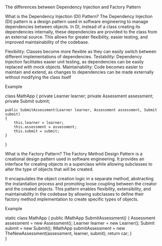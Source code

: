 The differences between Dependency Injection and Factory Pattern

What is the Dependency Injection (DI) Pattern?
The Dependency Injection (DI) pattern is a design pattern used in software engineering to manage dependencies between objects. In DI, instead of a class creating its dependencies internally, these dependencies are provided to the class from an external source. This allows for greater flexibility, easier testing, and improved maintainability of the codebase.

Flexibility: Classes become more flexible as they can easily switch between different implementations of dependencies.
Testability: Dependency Injection facilitates easier unit testing, as dependencies can be easily replaced with mock objects.
Maintainability: Code becomes easier to maintain and extend, as changes to dependencies can be made externally without modifying the class itself

Example

class MathApp
{
    private Learner learner;
    private Assessment assessment;
    private Submit submit;

    public SubmitAssessment(Learner learner, Assessment assessment, Submit submit)
    {
        this.learner = learner;
        this.assessment = assessment;
        this.submit = submit;
    }
}



What is the Factory Pattern?
The Factory Method Design Pattern is a creational design pattern used in software engineering. It provides an interface for creating objects in a superclass while allowing subclasses to alter the type of objects that will be created.

It encapsulates the object creation logic in a separate method, abstracting the instantiation process and promoting loose coupling between the creator and the created objects.
This pattern enables flexibility, extensibility, and maintainability in the codebase by allowing subclasses to define their factory method implementation to create specific types of objects.

Example

static class MathApp
{
    public IMathApp SubmitAssessment()
    {
        Assessment assessment = new Assessment();
        Learner learner = new Learner();
        Submit submit = new Submit();
        IMathApp submitAssessment = new TheNewAssessment(assessment, learner, submit);
        return car;
    }   
}


